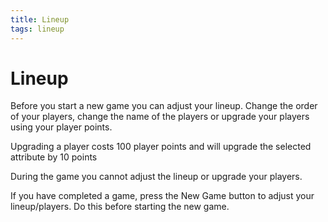 ```yaml
---
title: Lineup
tags: lineup
---
```


# Lineup

Before you start a new game you can adjust your lineup.  Change the order of your players, change the name of the players or upgrade your players using your player points.  

Upgrading a player costs 100 player points and will upgrade the selected attribute by 10 points

During the game you cannot adjust the lineup or upgrade your players.  

If you have completed a game, press the New Game button to adjust your lineup/players.  Do this before starting the new game.